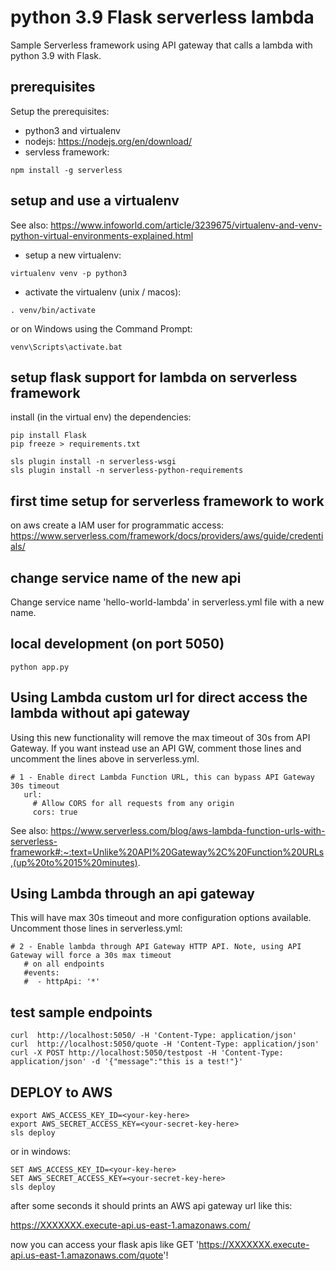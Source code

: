 # python 3.9 Flask serverless lambda
Sample Serverless framework using API gateway that calls a lambda with python 3.9 with Flask.


## prerequisites
Setup the prerequisites:

- python3 and virtualenv
- nodejs: https://nodejs.org/en/download/
- servless framework: 
```
npm install -g serverless
```


## setup and use a virtualenv
See also: https://www.infoworld.com/article/3239675/virtualenv-and-venv-python-virtual-environments-explained.html

- setup a new virtualenv:
```
virtualenv venv -p python3
```

- activate the virtualenv (unix / macos):
```
. venv/bin/activate
```

or on Windows using the Command Prompt:
```
venv\Scripts\activate.bat
```

## setup flask support for lambda on serverless framework 

install (in the virtual env) the dependencies:
```
pip install Flask
pip freeze > requirements.txt
```


```
sls plugin install -n serverless-wsgi
sls plugin install -n serverless-python-requirements
```

## first time setup for serverless framework to work
on aws create a IAM user for programmatic access: https://www.serverless.com/framework/docs/providers/aws/guide/credentials/


## change service name of the new api
Change service name 'hello-world-lambda' in serverless.yml file with a new name.


## local development (on port 5050)
```
python app.py
```

## Using Lambda custom url for direct access the lambda without api gateway
Using this new functionality will remove the max timeout of 30s from API Gateway.
If you want instead use an API GW, comment those lines and uncomment the lines above in serverless.yml.

```
# 1 - Enable direct Lambda Function URL, this can bypass API Gateway 30s timeout
   url:
     # Allow CORS for all requests from any origin
     cors: true
```

See also: https://www.serverless.com/blog/aws-lambda-function-urls-with-serverless-framework#:~:text=Unlike%20API%20Gateway%2C%20Function%20URLs,(up%20to%2015%20minutes).

## Using Lambda through an api gateway
This will have max 30s timeout and more configuration options available.
Uncomment those lines in serverless.yml:

```
# 2 - Enable lambda through API Gateway HTTP API. Note, using API Gateway will force a 30s max timeout
   # on all endpoints
   #events:
   #  - httpApi: '*'
```

## test sample endpoints 

```
curl  http://localhost:5050/ -H 'Content-Type: application/json' 
curl  http://localhost:5050/quote -H 'Content-Type: application/json' 
curl -X POST http://localhost:5050/testpost -H 'Content-Type: application/json' -d '{"message":"this is a test!"}'
```


## DEPLOY to AWS
```
export AWS_ACCESS_KEY_ID=<your-key-here>
export AWS_SECRET_ACCESS_KEY=<your-secret-key-here>
sls deploy
```

or in windows: 
```
SET AWS_ACCESS_KEY_ID=<your-key-here>
SET AWS_SECRET_ACCESS_KEY=<your-secret-key-here>
sls deploy
```


after some seconds it should prints an AWS api gateway url like this:

https://XXXXXXX.execute-api.us-east-1.amazonaws.com/

now you can access your flask apis like GET 'https://XXXXXXX.execute-api.us-east-1.amazonaws.com/quote'!

